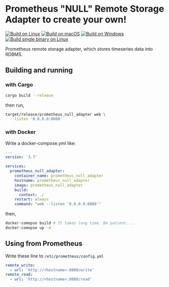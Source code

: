 # Prometheus "NULL" Remote Storage Adapter to create your own!

[![Build on Linux](https://github.com/ledyba/prometheus_null_adapter/workflows/Build%20on%20Linux/badge.svg)](https://github.com/ledyba/prometheus_null_adapter/actions?query=workflow%3A%22Build+on+Linux%22)
[![Build on macOS](https://github.com/ledyba/prometheus_null_adapter/workflows/Build%20on%20macOS/badge.svg)](https://github.com/ledyba/prometheus_null_adapter/actions?query=workflow%3A%22Build+on+macOS%22)
[![Build on Windows](https://github.com/ledyba/prometheus_null_adapter/workflows/Build%20on%20Windows/badge.svg)](https://github.com/ledyba/prometheus_null_adapter/actions?query=workflow%3A%22Build+on+Windows%22)  
[![Build single binary on Linux](https://github.com/ledyba/prometheus_null_adapter/workflows/Build%20single%20binary%20on%20Linux/badge.svg)](https://github.com/ledyba/prometheus_null_adapter/actions?query=workflow%3A%22Build+single+binary+on+Linux%22)

Prometheus remote storage adapter, which stores timeseries data into RDBMS.

## Building and running

### with Cargo

```bash
cargo build --release
```

then run,

```bash
target/release/prometheus_null_adapter web \
  --listen '0.0.0.0:8080'
```

### with Docker

Write a docker-compose.yml like:

```yaml
---
version: '3.7'

services:
  prometheus_null_adapter:
    container_name: prometheus_null_adapter
    hostname: prometheus_null_adapter
    image: prometheus_null_adapter
    build:
      context: ./
    restart: always
    command: "web --listen '0.0.0.0:8080'"
```

then,

```bash
docker-comopse build # It takes long time. Be patient....
docker-comopse up -d
```

## Using from Prometheus

Write these line to `/etc/prometheus/config.yml`

```yaml
remote_write:
  - url: 'http://<hostname>:8080/write'
remote_read:
  - url: 'http://<hostname>:8080/read'
```
